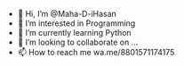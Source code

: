 - 👋 Hi, I’m @Maha-D-iHasan
- 👀 I’m interested in Programming
- 🌱 I’m currently learning Python
- 💞️ I’m looking to collaborate on ...
- 📫 How to reach me wa.me/8801571174175

<!---
Maha-D-iHasan/Mehe_D_iHasan is a ✨ special ✨ repository because its `README.md` (this file) appears on your GitHub profile.
You can click the Preview link to take a look at your changes.
--->
